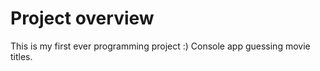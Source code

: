 # Project overview

This is my first ever programming project :)
Console app guessing movie titles.
